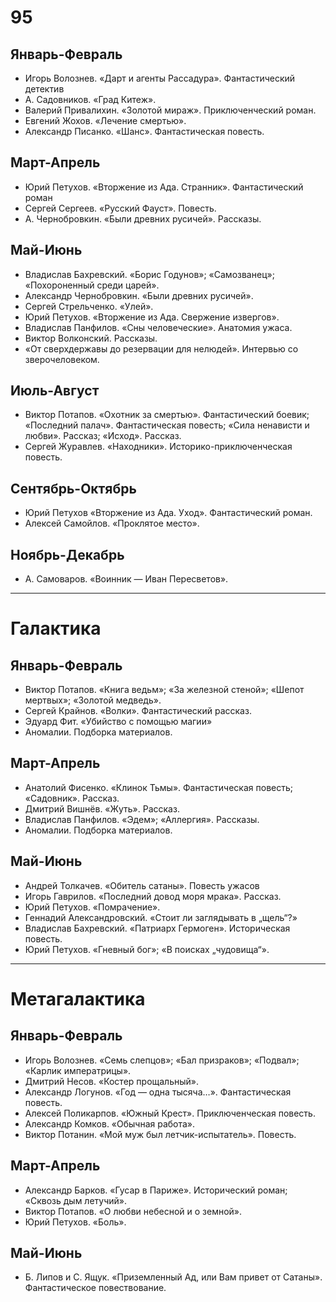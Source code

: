 # 95
## Январь-Февраль	
*   Игорь Волознев. «Дарт и агенты Рассадура». Фантастический детектив
*   А. Садовников. «Град Китеж».
*   Валерий Привалихин. «Золотой мираж». Приключенческий роман.
*   Евгений Жохов. «Лечение смертью».
*   Александр Писанко. «Шанс». Фантастическая повесть.
	
## Март-Апрель	
*   Юрий Петухов. «Вторжение из Ада. Странник». Фантастический роман
*   Сергей Сергеев. «Русский Фауст». Повесть.
*   А. Чернобровкин. «Были древних русичей». Рассказы.

## Май-Июнь	
*   Владислав Бахревский. «Борис Годунов»; «Самозванец»; «Похороненный среди царей».
*   Александр Чернобровкин. «Были древних русичей».
*   Сергей Стрельченко. «Улей».
*   Юрий Петухов. «Вторжение из Ада. Свержение извергов».
*   Владислав Панфилов. «Сны человеческие». Анатомия ужаса.
*   Виктор Волконский. Рассказы.
*   «От сверхдержавы до резервации для нелюдей». Интервью со зверочеловеком.
	
## Июль-Август	
*   Bиктор Потапов. «Охотник за смертью». Фантастический боевик; «Последний палач». Фантастическая повесть; «Сила ненависти и любви». Рассказ; «Исход». Рассказ.
*   Cергей Журавлев. «Находники». Историко-приключенческая повесть.
	
## Сентябрь-Октябрь	
*   Юрий Петухов «Вторжение из Ада. Уход». Фантастический роман.
*   Алексей Самойлов. «Проклятое место».

## Ноябрь-Декабрь	
*   А. Самоваров. «Воинник — Иван Пересветов».

----

# Галактика
## Январь-Февраль	
*   Виктор Потапов. «Книга ведьм»; «За железной стеной»; «Шепот мертвых»; «Золотой медведь».
*   Сергей Крайнов. «Волки». Фантастический рассказ.
*   Эдуард Фит. «Убийство с помощью магии»
*   Аномалии. Подборка материалов.
	
## Март-Апрель
*   Анатолий Фисенко. «Клинок Тьмы». Фантастическая повесть; «Садовник». Рассказ.
*   Дмитрий Вишнёв. «Жуть». Рассказ.
*   Владислав Панфилов. «Эдем»; «Аллергия». Рассказы.
*   Аномалии. Подборка материалов.
	
## Май-Июнь
*   Aндрей Толкачев. «Обитель сатаны». Повесть ужасов
*   Игорь Гаврилов. «Последний довод моря мрака». Рассказ.
*   Юрий Петухов. «Помрачение».
*   Геннадий Александровский. «Стоит ли заглядывать в „щель“?»
*   Bладислав Бахревский. «Патриарх Гермоген». Историческая повесть.
*   Юрий Петухов. «Гневный бог»; «В поисках „чудовища“».

----

# Метагалактика
## Январь-Февраль	
*   Игорь Волознев. «Семь слепцов»; «Бал призраков»; «Подвал»; «Карлик императрицы».
*   Дмитрий Несов. «Костер прощальный».
*   Александр Логунов. «Год — одна тысяча…». Фантастическая повесть.
*   Алексей Поликарпов. «Южный Крест». Приключенческая повесть.
*   Александр Комков. «Обычная работа».
*   Виктор Потанин. «Мой муж был летчик-испытатель». Повесть.
	
## Март-Апрель	
*   Александр Барков. «Гусар в Париже». Исторический роман; «Сквозь дым летучий».
*   Виктор Потапов. «О любви небесной и о земной».
*   Юрий Петухов. «Боль».
	
## Май-Июнь
*   Б. Липов и С. Ящук. «Приземленный Ад, или Вам привет от Сатаны». Фантастическое повествование.
